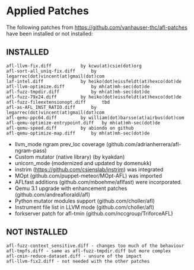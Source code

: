 # Applied Patches

The following patches from https://github.com/vanhauser-thc/afl-patches
have been installed or not installed:


## INSTALLED
```
afl-llvm-fix.diff			by kcwu(at)csie(dot)org
afl-sort-all_uniq-fix.diff		by legarrec(dot)vincent(at)gmail(dot)com
laf-intel.diff				by heiko(dot)eissfeldt(at)hexco(dot)de
afl-llvm-optimize.diff			by mh(at)mh-sec(dot)de
afl-fuzz-tmpdir.diff			by mh(at)mh-sec(dot)de
afl-fuzz-79x24.diff			by heiko(dot)eissfeldt(at)hexco(dot)de
afl-fuzz-fileextensionopt.diff		tbd
afl-as-AFL_INST_RATIO.diff		by legarrec(dot)vincent(at)gmail(dot)com
afl-qemu-ppc64.diff			by william(dot)barsse(at)airbus(dot)com
afl-qemu-optimize-entrypoint.diff	by mh(at)mh-sec(dot)de
afl-qemu-speed.diff			by abiondo on github
afl-qemu-optimize-map.diff		by mh(at)mh-sec(dot)de
```

+ llvm_mode ngram prev_loc coverage (github.com/adrianherrera/afl-ngram-pass)
+ Custom mutator (native library) (by kyakdan)
+ unicorn_mode (modernized and updated by domenukk)
+ instrim (https://github.com/csienslab/instrim) was integrated
+ MOpt (github.com/puppet-meteor/MOpt-AFL) was imported
+ AFLfast additions (github.com/mboehme/aflfast) were incorporated.
+ Qemu 3.1 upgrade with enhancement patches (github.com/andreafioraldi/afl)
+ Python mutator modules support (github.com/choller/afl)
+ Instrument file list in LLVM mode (github.com/choller/afl)
+ forkserver patch for afl-tmin (github.com/nccgroup/TriforceAFL)


## NOT INSTALLED

```
afl-fuzz-context_sensitive.diff	- changes too much of the behaviour
afl-tmpfs.diff - same as afl-fuzz-tmpdir.diff but more complex
afl-cmin-reduce-dataset.diff - unsure of the impact
afl-llvm-fix2.diff - not needed with the other patches
```

